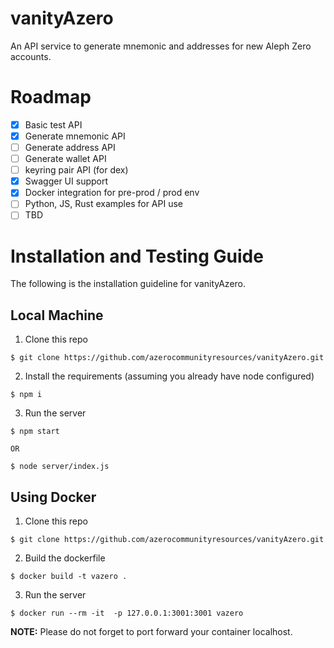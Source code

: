 # vanityAzero
An API service to generate mnemonic and addresses for new Aleph Zero accounts.

# Roadmap
- [x] Basic test API
- [x] Generate mnemonic API
- [ ] Generate address API
- [ ] Generate wallet API
- [ ] keyring pair API (for dex)
- [x] Swagger UI support
- [x] Docker integration for pre-prod / prod env
- [ ] Python, JS, Rust examples for API use
- [ ] TBD

# Installation and Testing Guide

The following is the installation guideline for vanityAzero.
## Local Machine
1. Clone this repo
```
$ git clone https://github.com/azerocommunityresources/vanityAzero.git
```

2. Install the requirements (assuming you already have node configured)
```
$ npm i
```

3. Run the server
```
$ npm start

OR

$ node server/index.js
```

## Using Docker

1. Clone this repo
```
$ git clone https://github.com/azerocommunityresources/vanityAzero.git
```

2. Build the dockerfile
```
$ docker build -t vazero .
```

3. Run the server
```
$ docker run --rm -it  -p 127.0.0.1:3001:3001 vazero
```

**NOTE:** Please do not forget to port forward your container localhost.